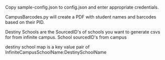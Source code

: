 Copy sample-config.json to config.json and enter appropriate credentials.

CampusBarcodes.py will create a PDF with student names and barcodes based on their PID.

Destiny Schools are the SourcedID's of schools you want to generate csvs for from infinite campus. School sourcedID's from campus

destiny school map is a key value pair of InfiniteCampusSchoolName:DestinySchoolName
